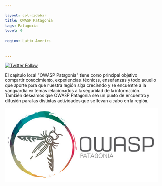 ```yaml
---

layout: col-sidebar
title: OWASP Patagonia
tags: Patagonia
level: 0

region: Latin America


---
```

[![Twitter Follow](https://img.shields.io/twitter/follow/OWASP_Patagonia?style=social)](https://twitter.com/OWASP_Patagonia)

El capítulo local "OWASP Patagonia" tiene como principal objetivo compartir conocimiento, experiencias, técnicas, enseñanzas y todo aquello que aporte para que nuestra región siga creciendo y se encuentre a la vanguardia en temas relacionados a la seguridad de la información. También deseamos que OWASP Patagonia sea un punto de encuentro y difusión para las distintas actividades que se llevan a cabo en la región.

![Patagonia](assets/images/OWASP-Patagonia.jpg)




